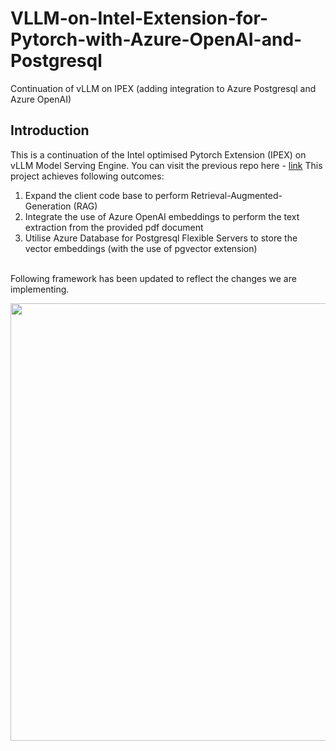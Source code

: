 # VLLM-on-Intel-Extension-for-Pytorch-with-Azure-OpenAI-and-Postgresql
Continuation of vLLM on IPEX (adding integration to Azure Postgresql and Azure OpenAI) 

## Introduction

This is a continuation of the Intel optimised Pytorch Extension (IPEX) on vLLM Model Serving Engine.
You can visit the previous repo here - [link](https://github.com/malcolmchanhaoxian/VLLM-on-Intel-Extension-for-Pytorch-.git)
This project achieves following outcomes:
1. Expand the client code base to perform Retrieval-Augmented-Generation (RAG)
2. Integrate the use of Azure OpenAI embeddings to perform the text extraction from the provided pdf document
3. Utilise Azure Database for Postgresql Flexible Servers to store the vector embeddings (with the use of pgvector extension)
<br>
Following framework has been updated to reflect the changes we are implementing.
<p align="center">
<img src = "https://github.com/user-attachments/assets/82bcb049-bc32-4733-bc1e-7b2143980a31" width = "700">
</p>

